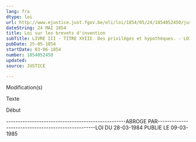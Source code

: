 ```yaml
---
lang: fra
dtype: loi
url: http://www.ejustice.just.fgov.be/eli/loi/1854/05/24/1854052450/justel
dateString: 24 MAI 1854
title: Loi sur les brevets d'invention
subTitle: LIVRE III - TITRE XVIII  Des privilèges et hypothèques. - LOI HYPOTHECAIRE
pubDate: 25-05-1854
startDate: 03-06-1854
number: 1854052450
updated: 
source: JUSTICE

---
```


 
 Modification(s) 
 
 
 Texte 

 
 

 Début 
 

---------------------------------------------------ABROGE PAR---------------------------------------------------LOI DU 28-03-1984 PUBLIE LE 09-03-1985


